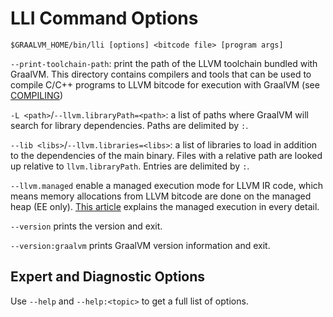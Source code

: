 # LLI Command Options

```
$GRAALVM_HOME/bin/lli [options] <bitcode file> [program args]
```

`--print-toolchain-path`: print the path of the LLVM toolchain bundled with GraalVM.
This directory contains compilers and tools that can be used to compile C/C++ programs
to LLVM bitcode for execution with GraalVM (see [COMPILING](COMPILING.md))

`-L <path>`/`--llvm.libraryPath=<path>`: a list of paths where GraalVM will search for
library dependencies. Paths are delimited by `:`.

`--lib <libs>`/`--llvm.libraries=<libs>`: a list of libraries to load in addition to
the dependencies of the main binary. Files with a relative path are looked up relative
to `llvm.libraryPath`. Entries are delimited by `:`.

`--llvm.managed` enable a managed execution mode for LLVM IR code, which means memory
allocations from LLVM bitcode are done on the managed heap (EE only).
[This article](https://medium.com/graalvm/safe-and-sandboxed-execution-of-native-code-f6096b35c360)
explains the managed execution in every detail.

`--version` prints the version and exit.

`--version:graalvm` prints GraalVM version information and exit.

## Expert and Diagnostic Options

Use `--help` and `--help:<topic>` to get a full list of options.
